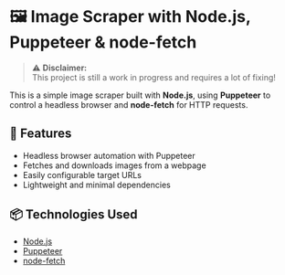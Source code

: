 # 🖼️ Image Scraper with Node.js, Puppeteer & node-fetch

> ⚠️ **Disclaimer:**  
> This project is still a work in progress and requires a lot of fixing!

This is a simple image scraper built with **Node.js**, using **Puppeteer** to control a headless browser and **node-fetch** for HTTP requests.

## 🚀 Features

- Headless browser automation with Puppeteer
- Fetches and downloads images from a webpage
- Easily configurable target URLs
- Lightweight and minimal dependencies

## 📦 Technologies Used

- [Node.js](https://nodejs.org/)
- [Puppeteer](https://pptr.dev/)
- [node-fetch](https://www.npmjs.com/package/node-fetch)
